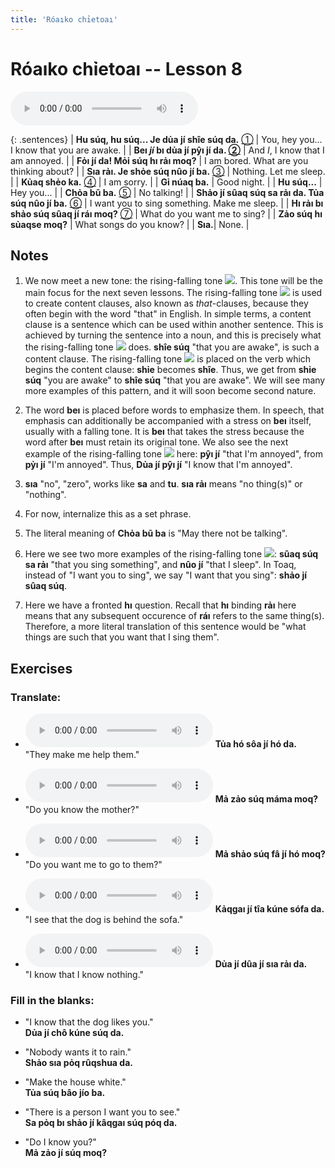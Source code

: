 ```yaml
---
title: 'Róaıko chỉetoaı'
---
```

# **Róaıko chỉetoaı** -- Lesson 8

<audio id="mainaudio" controls src="lesson.mp3"></audio>

{: .sentences}
| **Hu súq, hu súq... Je dủa jí shîe súq da.** [①](#fn-1)     | You, hey you... I know that you are awake. |
| **Beı *jí* bı dủa jí pŷı jí da. [②](#fn-2)** | And *I*, I know that I am annoyed. |
| **Fỏı jí da! Mỏi súq hı rảı moq?** | I am bored. What are you thinking about? |
| **Sıa rảı. Je shỏe súq nûo jí ba.** [③](#fn-3) | Nothing. Let me sleep. |
| **Kủaq shẻo ka.** [④](#fn-4) | I am sorry. |
| **Gỉ núaq ba.** | Good night. |
| **Hu súq...** | Hey you... |
| **Chỏa bũ ba.** [⑤](#fn-5) | No talking! |
| **Shảo jí sûaq súq sa rảı da. Tủa súq nûo jí ba.** [⑥](#fn-6) | I want you to sing something. Make me sleep. |
| **Hı rảı bı shảo súq sûaq jí ráı moq?** [⑦](#fn-7) | What do you want me to sing? |
| **Zảo súq hı sủaqse moq?** | What songs do you know? |
| **Sıa.**| None. |

## Notes

1. <a name="fn-1" /> We now meet a new tone: the rising-falling tone ![](../tones/t5.png). This tone will be the main focus for the next seven lessons. The rising-falling tone ![](../tones/t5.png) is used to create content clauses, also known as *that*-clauses, because they often begin with the word "that" in English. In simple terms, a content clause is a sentence which can be used within another sentence. This is achieved by turning the sentence into a noun, and this is precisely what the rising-falling tone ![](../tones/t5.png) does. **shîe súq** "that you are awake", is such a content clause. The rising-falling tone ![](../tones/t5.png) is placed on the verb which begins the content clause: **shỉe** becomes **shîe**. Thus, we get from **shỉe súq** "you are awake" to **shîe súq** "that you are awake". We will see many more examples of this pattern, and it will soon become second nature.

2. <a name="fn-2" /> The word **beı** is placed before words to emphasize them. In speech, that emphasis can additionally be accompanied with a stress on **beı** itself, usually with a falling tone. It is **beı** that takes the stress because the word after **beı** must retain its original tone. We also see the next example of the rising-falling tone ![](../tones/t5.png) here:  **pŷı jí** "that I'm annoyed", from **pỷı jí** "I'm annoyed". Thus, **Dủa jí pŷı jí** "I know that I'm annoyed".

3. <a name="fn-3" /> **sıa** "no", "zero", works like **sa** and **tu**. **sıa rảı** means "no thing(s)" or "nothing".

4. <a name="fn-4" /> For now, internalize this as a set phrase. 

5. <a name="fn-5" /> The literal meaning of **Chỏa bũ ba** is "May there not be talking".

6. <a name="fn-6" /> Here we see two more examples of the rising-falling tone ![](../tones/t5.png): **sûaq súq sa rảı** "that you sing something", and **nûo jí** "that I sleep". In Toaq, instead of "I want you to sing", we say "I want that you sing": **shảo jí sûaq súq**.

7. <a name="fn-7" /> Here we have a fronted **hı** question. Recall that **hı** binding **rảı** here means that any subsequent occurence of **ráı** refers to the same thing(s). Therefore, a more literal translation of this sentence would be "what things are such that you want that I sing them".

## Exercises

### Translate:

- <audio controls src="ex1.mp3"></audio>
  **Tủa hó sôa jí hó da.**  
  <span class="spoiler" tabindex=0>"They make me help them."</span>
  
- <audio controls src="ex2.mp3"></audio>
  **Mả zảo súq máma moq?**  
  <span class="spoiler" tabindex=0>"Do you know the mother?"</span>
  
- <audio controls src="ex3.mp3"></audio>
  **Mả shảo súq fâ jí hó moq?**  
  <span class="spoiler" tabindex=0>"Do you want me to go to them?"</span>
  
- <audio controls src="ex4.mp3"></audio>
  **Kảqgaı jí tîa kúne sófa da.**  
  <span class="spoiler" tabindex=0>"I see that the dog is behind the sofa."</span>
  
- <audio controls src="ex5.mp3"></audio>
  **Dủa jí dûa jí sıa rảı da.**  
  <span class="spoiler" tabindex=0>"I know that I know nothing."</span>

### Fill in the blanks:

- "I know that the dog likes you."  
  **<span class="spoiler" tabindex=0>Dủa</span> jí <span class="spoiler" tabindex=0>chô</span> kúne súq da.**
  
- "Nobody wants it to rain."  
  **Shảo <span class="spoiler" tabindex=0>sıa</span> pỏq <span class="spoiler" tabindex=0>rûqshua</span> da.**
  
- "Make the house white."  
  **Tủa súq <span class="spoiler" tabindex=0>bâo</span> jío ba.**
  
- "There is a person I want you to see."  
  **Sa <span class="spoiler" tabindex=0>pỏq</span> bı <span class="spoiler" tabindex=0>shảo</span> jí kâqgaı súq <span class="spoiler" tabindex=0>póq</span> da.**
  
- "Do I know you?"  
  **Mả <span class="spoiler" tabindex=0>zảo</span> jí <span class="spoiler" tabindex=0>súq</span> moq?**
